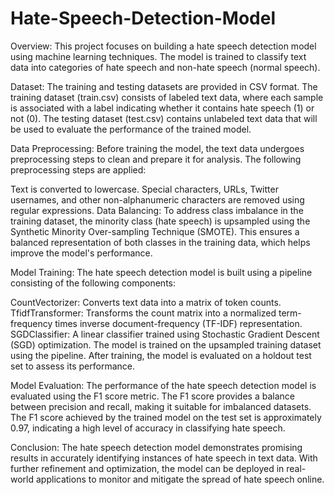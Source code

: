 # Hate-Speech-Detection-Model

Overview:
This project focuses on building a hate speech detection model using machine learning techniques. The model is trained to classify text data into categories of hate speech and non-hate speech (normal speech).

Dataset:
The training and testing datasets are provided in CSV format. The training dataset (train.csv) consists of labeled text data, where each sample is associated with a label indicating whether it contains hate speech (1) or not (0). The testing dataset (test.csv) contains unlabeled text data that will be used to evaluate the performance of the trained model.

Data Preprocessing:
Before training the model, the text data undergoes preprocessing steps to clean and prepare it for analysis. The following preprocessing steps are applied:

Text is converted to lowercase.
Special characters, URLs, Twitter usernames, and other non-alphanumeric characters are removed using regular expressions.
Data Balancing:
To address class imbalance in the training dataset, the minority class (hate speech) is upsampled using the Synthetic Minority Over-sampling Technique (SMOTE). This ensures a balanced representation of both classes in the training data, which helps improve the model's performance.

Model Training:
The hate speech detection model is built using a pipeline consisting of the following components:

CountVectorizer: Converts text data into a matrix of token counts.
TfidfTransformer: Transforms the count matrix into a normalized term-frequency times inverse document-frequency (TF-IDF) representation.
SGDClassifier: A linear classifier trained using Stochastic Gradient Descent (SGD) optimization.
The model is trained on the upsampled training dataset using the pipeline. After training, the model is evaluated on a holdout test set to assess its performance.

Model Evaluation:
The performance of the hate speech detection model is evaluated using the F1 score metric. The F1 score provides a balance between precision and recall, making it suitable for imbalanced datasets. The F1 score achieved by the trained model on the test set is approximately 0.97, indicating a high level of accuracy in classifying hate speech.

Conclusion:
The hate speech detection model demonstrates promising results in accurately identifying instances of hate speech in text data. With further refinement and optimization, the model can be deployed in real-world applications to monitor and mitigate the spread of hate speech online.
